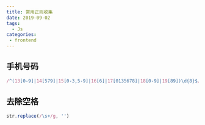 ```yaml
---
title: 常用正则收集
date: 2019-09-02
tags:
  - Js
categories:
 - frontend
---
```


## 手机号码
```js
/^(13[0-9]|14[579]|15[0-3,5-9]|16[6]|17[0135678]|18[0-9]|19[89])\d{8}$/
```
## 去除空格
```js
str.replace(/\s+/g, '')
```



